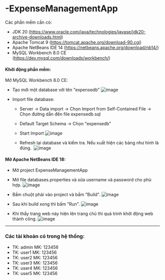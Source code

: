 # -ExpenseManagementApp
Các phần mềm cần có:
+ JDK 20 (https://www.oracle.com/java/technologies/javase/jdk20-archive-downloads.html)
+ Apache Tomcat 9 (https://tomcat.apache.org/download-90.cgi)
+ Apache NetBeans IDE 14 (https://netbeans.apache.org/download/nb14/)
+ MySQL Workbench 8.0 CE (https://dev.mysql.com/downloads/workbench/)
#### Khởi động phần mềm:
Mở MySQL Workbench 8.0 CE:
+ Tạo mới một database với tên "expensedb"
![image](https://github.com/LyDuy244/ExpenseManagementApp/assets/118716140/56b96d7e-cc23-4c14-9083-66dfb5c24f09)

+ Import file database:
  + Server -> Data import -> Chọn Import from Self-Contained File -> Chọn đường dẫn đến file expensedb.sql
  + Default Target Schema -> Chọn "expensedb"
  + Start Import
  ![image](https://github.com/LyDuy244/ExpenseManagementApp/assets/118716140/a39e8ed5-dbd5-4570-852c-b23174b9b185)

  + Refresh lại database và kiểm tra. Nếu xuất hiện các bảng như hình là đúng. 
  ![image](https://github.com/LyDuy244/ExpenseManagementApp/assets/118716140/a7131d13-471f-40ef-ba3f-30b08857df16)

#### Mở Apache NetBeans IDE 18:
+ Mở project ExpenseManagementApp
+ Mở file databases.properties và sửa username và password cho phù hợp.
![image](https://github.com/LyDuy244/ExpenseManagementApp/assets/118716140/63db9055-7069-4299-82cd-c3bd6d0654d5)

+ Bấm chuột phải vào project và bấm "Build".
![image](https://github.com/LyDuy244/ExpenseManagementApp/assets/118716140/aa919b34-5969-43db-b656-4ed5e2b47bfd)

+ Sau khi build xong thì bấm "Run".
![image](https://github.com/LyDuy244/ExpenseManagementApp/assets/118716140/b111c218-c28b-4da2-9b62-8e674ea11e35)

+ Khi thấy trang web này hiện lên trang chủ thì quá trình khởi động web thành công.
![image](https://github.com/LyDuy244/ExpenseManagementApp/assets/118716140/3eafa191-92fe-4837-9e40-b7f4e88e69c6)

****
### Các tài khoản có trong hệ thống:
+ TK: admin   MK: 123456
+ TK: user1   MK: 123456
+ TK: user2   MK: 123456
+ TK: user3   MK: 123456
+ TK: user4   MK: 123456
+ TK: user5   MK: 123456
